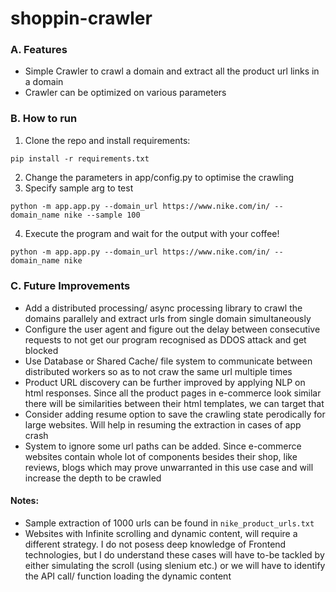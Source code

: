 # shoppin-crawler

### A. Features

-   Simple Crawler to crawl a domain and extract all the product url links in a domain
-   Crawler can be optimized on various parameters

### B. How to run

1. Clone the repo and install requirements:

```
pip install -r requirements.txt
```

2. Change the parameters in app/config.py to optimise the crawling
3. Specify sample arg to test

```
python -m app.app.py --domain_url https://www.nike.com/in/ --domain_name nike --sample 100
```

4. Execute the program and wait for the output with your coffee!

```
python -m app.app.py --domain_url https://www.nike.com/in/ --domain_name nike
```

#####

### C. Future Improvements

-   Add a distributed processing/ async processing library to crawl the domains parallely and extract urls from single domain simultaneously
-   Configure the user agent and figure out the delay between consecutive requests to not get our program recognised as DDOS attack and get blocked
-   Use Database or Shared Cache/ file system to communicate between distributed workers so as to not craw the same url multiple times
-   Product URL discovery can be further improved by applying NLP on html responses. Since all the product pages in e-commerce look similar there will be similarities between their html templates, we can target that
-   Consider adding resume option to save the crawling state perodically for large websites. Will help in resuming the extraction in cases of app crash
-   System to ignore some url paths can be added. Since e-commerce websites contain whole lot of components besides their shop, like reviews, blogs
    which may prove unwarranted in this use case and will increase the depth to be crawled

#### Notes:

-   Sample extraction of 1000 urls can be found in `nike_product_urls.txt`
-   Websites with Infinite scrolling and dynamic content, will require a different strategy. I do not posess deep knowledge of Frontend technologies, but I do understand these cases will have to-be tackled by either simulating the scroll (using slenium etc.) or we will have to identify the API call/ function loading the dynamic content

